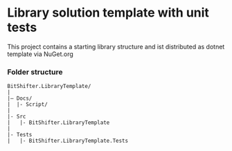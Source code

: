# Library solution template with unit tests

This project contains a starting library structure and ist distributed as dotnet template via NuGet.org

### Folder structure

```
BitShifter.LibraryTemplate/
|
|– Docs/
|  |- Script/
|
|- Src
|   |- BitShifter.LibraryTemplate
|
|- Tests
|   |- BitShifter.LibraryTemplate.Tests
```
